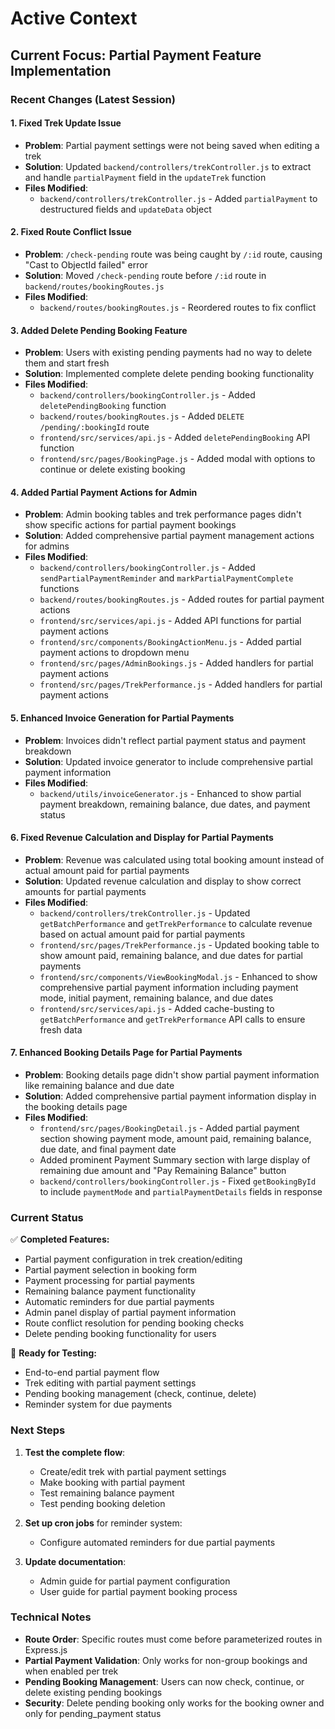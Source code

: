 # Active Context

## Current Focus: Partial Payment Feature Implementation

### Recent Changes (Latest Session)

#### 1. Fixed Trek Update Issue
- **Problem**: Partial payment settings were not being saved when editing a trek
- **Solution**: Updated `backend/controllers/trekController.js` to extract and handle `partialPayment` field in the `updateTrek` function
- **Files Modified**: 
  - `backend/controllers/trekController.js` - Added `partialPayment` to destructured fields and `updateData` object

#### 2. Fixed Route Conflict Issue
- **Problem**: `/check-pending` route was being caught by `/:id` route, causing "Cast to ObjectId failed" error
- **Solution**: Moved `/check-pending` route before `/:id` route in `backend/routes/bookingRoutes.js`
- **Files Modified**:
  - `backend/routes/bookingRoutes.js` - Reordered routes to fix conflict

#### 3. Added Delete Pending Booking Feature
- **Problem**: Users with existing pending payments had no way to delete them and start fresh
- **Solution**: Implemented complete delete pending booking functionality
- **Files Modified**:
  - `backend/controllers/bookingController.js` - Added `deletePendingBooking` function
  - `backend/routes/bookingRoutes.js` - Added `DELETE /pending/:bookingId` route
  - `frontend/src/services/api.js` - Added `deletePendingBooking` API function
  - `frontend/src/pages/BookingPage.js` - Added modal with options to continue or delete existing booking

#### 4. Added Partial Payment Actions for Admin
- **Problem**: Admin booking tables and trek performance pages didn't show specific actions for partial payment bookings
- **Solution**: Added comprehensive partial payment management actions for admins
- **Files Modified**:
  - `backend/controllers/bookingController.js` - Added `sendPartialPaymentReminder` and `markPartialPaymentComplete` functions
  - `backend/routes/bookingRoutes.js` - Added routes for partial payment actions
  - `frontend/src/services/api.js` - Added API functions for partial payment actions
  - `frontend/src/components/BookingActionMenu.js` - Added partial payment actions to dropdown menu
  - `frontend/src/pages/AdminBookings.js` - Added handlers for partial payment actions
  - `frontend/src/pages/TrekPerformance.js` - Added handlers for partial payment actions

#### 5. Enhanced Invoice Generation for Partial Payments
- **Problem**: Invoices didn't reflect partial payment status and payment breakdown
- **Solution**: Updated invoice generator to include comprehensive partial payment information
- **Files Modified**:
  - `backend/utils/invoiceGenerator.js` - Enhanced to show partial payment breakdown, remaining balance, due dates, and payment status

#### 6. Fixed Revenue Calculation and Display for Partial Payments
- **Problem**: Revenue was calculated using total booking amount instead of actual amount paid for partial payments
- **Solution**: Updated revenue calculation and display to show correct amounts for partial payments
- **Files Modified**:
  - `backend/controllers/trekController.js` - Updated `getBatchPerformance` and `getTrekPerformance` to calculate revenue based on actual amount paid for partial payments
  - `frontend/src/pages/TrekPerformance.js` - Updated booking table to show amount paid, remaining balance, and due dates for partial payments
  - `frontend/src/components/ViewBookingModal.js` - Enhanced to show comprehensive partial payment information including payment mode, initial payment, remaining balance, and due dates
  - `frontend/src/services/api.js` - Added cache-busting to `getBatchPerformance` and `getTrekPerformance` API calls to ensure fresh data

#### 7. Enhanced Booking Details Page for Partial Payments
- **Problem**: Booking details page didn't show partial payment information like remaining balance and due date
- **Solution**: Added comprehensive partial payment information display in the booking details page
- **Files Modified**:
  - `frontend/src/pages/BookingDetail.js` - Added partial payment section showing payment mode, amount paid, remaining balance, due date, and final payment date
  - Added prominent Payment Summary section with large display of remaining due amount and "Pay Remaining Balance" button
  - `backend/controllers/bookingController.js` - Fixed `getBookingById` to include `paymentMode` and `partialPaymentDetails` fields in response

### Current Status

✅ **Completed Features:**
- Partial payment configuration in trek creation/editing
- Partial payment selection in booking form
- Payment processing for partial payments
- Remaining balance payment functionality
- Automatic reminders for due partial payments
- Admin panel display of partial payment information
- Route conflict resolution for pending booking checks
- Delete pending booking functionality for users

🔄 **Ready for Testing:**
- End-to-end partial payment flow
- Trek editing with partial payment settings
- Pending booking management (check, continue, delete)
- Reminder system for due payments

### Next Steps

1. **Test the complete flow**:
   - Create/edit trek with partial payment settings
   - Make booking with partial payment
   - Test remaining balance payment
   - Test pending booking deletion

2. **Set up cron jobs** for reminder system:
   - Configure automated reminders for due partial payments

3. **Update documentation**:
   - Admin guide for partial payment configuration
   - User guide for partial payment booking process

### Technical Notes

- **Route Order**: Specific routes must come before parameterized routes in Express.js
- **Partial Payment Validation**: Only works for non-group bookings and when enabled per trek
- **Pending Booking Management**: Users can now check, continue, or delete existing pending bookings
- **Security**: Delete pending booking only works for the booking owner and only for pending_payment status